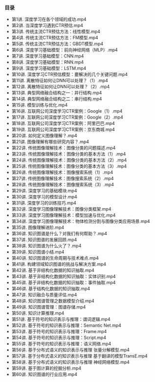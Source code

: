 ###  目录

- 第1讲. 深度学习在各个领域的成功.mp4
- 第2讲. 当深度学习遇到CTR预估.mp4
- 第3讲. 传统主流CTR预估方法：线性模型.mp4
- 第4讲. 传统主流CTR预估方法：FM模型.mp4
- 第5讲. 传统主流CTR预估方法：GBDT模型.mp4
- 第6讲. 深度学习基础模型：前向神经网络（MLP）.mp4
- 第7讲. 深度学习基础模型：CNN.mp4
- 第8讲. 深度学习基础模型：RNN.mp4
- 第9讲. 深度学习基础模型：LSTM.mp4
- 第10讲. 深度学习CTR预估模型：要解决的几个关键问题.mp4
- 第11讲. 离散特征如何让DNN可以处理？（1）.mp4
- 第12讲. 离散特征如何让DNN可以处理？（2）.mp4
- 第13讲. 典型网络融合结构之一：并行结构.mp4
- 第14讲. 典型网络融合结构之二：串行结构.mp4
- 第15讲. 模型训练与优化.mp4
- 第16讲. 互联网公司深度学习CTR案例：Google（1）.mp4
- 第17讲. 互联网公司深度学习CTR案例：Google（2）.mp4
- 第18讲. 互联网公司深度学习CTR案例：阿里巴巴.mp4
- 第19讲. 互联网公司深度学习CTR案例：京东商城.mp4
- 第20讲. 如何定义图像理解？.mp4
- 第21讲. 图像理解有哪些研究内容？.mp4
- 第22讲. 传统图像理解技术：图像分类的问题描述.mp4
- 第23讲. 传统图像理解技术：图像分类的基本方法（1）.mp4
- 第24讲. 传统图像理解技术：图像分类的基本方法（2）.mp4
- 第25讲. 传统图像理解技术：图像分类的基本方法（3）.mp4
- 第26讲. 传统图像理解技术：图像搜索系统（1）.mp4
- 第27讲. 传统图像理解技术：图像搜索系统（2）.mp4
- 第28讲. 传统图像理解技术：图像搜索系统（3）.mp4
- 第29讲. 深度学习的基础模块.mp4
- 第30讲. 深度学习的模型设计.mp4
- 第31讲. 深度学习的训练技巧.mp4
- 第32讲. 深度学习图像理解技术：图像分类框架.mp4
- 第33讲. 深度学习图像理解技术：模型加速与优化.mp4
- 第34讲. 深度学习图像理解技术：物体检测分割与图像分类应用场景.mp4
- 第35讲. 图像理解进阶.mp4
- 第36讲. 知识图谱是什么？对我们有何帮助？.mp4
- 第37讲. 知识图谱的发展回顾.mp4
- 第38讲. 知识图谱为什么火了？.mp4
- 第39讲. 知识图谱小结.mp4
- 第40讲. 知识图谱的生命周期与技术难点.mp4
- 第41讲. 构建领域知识图谱的挑战与解决方案.mp4
- 第42讲. 基于非结构化数据的知识抽取.mp4
- 第43讲. 基于非结构化数据的知识抽取：实体识别.mp4
- 第45讲. 基于非结构化数据的知识抽取：事件抽取.mp4
- 第46讲. 基于结构化数据的知识抽取.mp4
- 第47讲. 知识融合与质量评估.mp4
- 第48讲. 知识图谱管理之数据模型介绍.mp4
- 第49讲. 知识图谱管理：图谱存储.mp4
- 第50讲. 知识计算推理.mp4
- 第51讲. 基于符号的知识表示与推理：谓词逻辑.mp4
- 第52讲. 基于符号的知识表示与推理：Semantic Net.mp4
- 第53讲. 基于符号的知识表示与推理：Frame.mp4
- 第54讲. 基于符号的知识表示与推理：Script.mp4
- 第55讲. 基于符号的知识表示与推理：语义网络.mp4
- 第56讲. 基于分布式语义的知识表示与推理 张量分解模型.mp4
- 第57讲. 基于分布式语义的知识表示与推理 基于翻译的模型TransE.mp4
- 第58讲. 基于分布式语义的知识表示与推理 神经网络模型.mp4
- 第59讲. 基于图计算的挖掘分析.mp4
- 第60讲. 知识图谱的行业应用.mp4